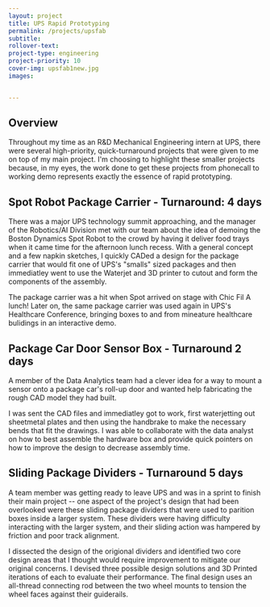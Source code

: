 ```yaml
---
layout: project
title: UPS Rapid Prototyping
permalink: /projects/upsfab
subtitle:
rollover-text:
project-type: engineering
project-priority: 10
cover-img: upsfab1new.jpg
images:


---
```

## Overview
Throughout my time as an R&D Mechanical Engineering intern at UPS, there were several high-priority, quick-turnaround projects that were given to me on top of my main project. I'm choosing to highlight these smaller projects because, in my eyes, the work done to get these projects from phonecall to working demo represents exactly the essence of rapid prototyping.

## Spot Robot Package Carrier - Turnaround: 4 days
There was a major UPS technology summit approaching, and the manager of the Robotics/AI Division met with our team about the idea of demoing the Boston Dynamics Spot Robot to the crowd by having it deliver food trays when it came time for the afternoon lunch recess. With a general concept and a few napkin sketches, I quickly CADed a design for the package carrier that would fit one of UPS's "smalls" sized packages and then immediatley went to use the Waterjet and 3D printer to cutout and form the components of the assembly. 

The package carrier was a hit when Spot arrived on stage with Chic Fil A lunch! Later on, the same package carrier was used again in UPS's Healthcare Conference, bringing boxes to and from mineature healthcare bulidings in an interactive demo. 

## Package Car Door Sensor Box - Turnaround 2 days
A member of the Data Analytics team had a clever idea for a way to mount a sensor onto a package car's roll-up door and wanted help fabricating the rough CAD model they had built. 

I was sent the CAD files and immediatley got to work, first waterjetting out sheetmetal plates and then using the handbrake to make the necessary bends that fit the drawings. I was able to collaborate with the data analyst on how to best assemble the hardware box and provide quick pointers on how to improve the design to decrease assembly time.

## Sliding Package Dividers - Turnaround 5 days
A team member was getting ready to leave UPS and was in a sprint to finish their main project -- one aspect of the project's design that had been overlooked were these sliding package dividers that were used to parition boxes inside a larger system. These dividers were having difficulty interacting with the larger system, and their sliding action was hampered by friction and poor track alignment. 

I dissected the design of the origional dividers and identified two core design areas that I thought would require improvement to mitigate our original concerns. I devised three possible design solutions and 3D Printed iterations of each to evaluate their performance. The final design uses an all-thread connecting rod between the two wheel mounts to tension the wheel faces against their guiderails. 





